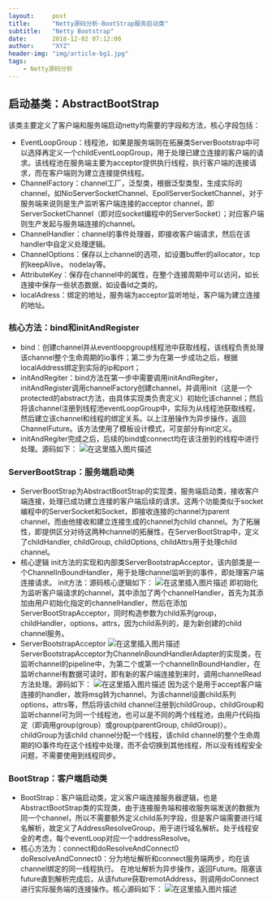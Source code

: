 ```yaml
---
layout:     post
title:      "Netty源码分析-BootStrap服务启动类"
subtitle:   "Netty Bootstrap"
date:       2018-12-02 07:12:00
author:     "XYZ"
header-img: "img/article-bg1.jpg"
tags:
    - Netty源码分析
---
```

## 启动基类：AbstractBootStrap
该类主要定义了客户端和服务端启动netty均需要的字段和方法，核心字段包括：
* EventLoopGroup：线程池，如果是服务端则在拓展类ServerBootstrap中可以选择再定义一个childEventLoopGroup，用于处理已建立连接的客户端的请求。该线程池在服务端主要为acceptor提供执行线程，执行客户端的连接请求，而在客户端则为建立连接提供线程。
* ChannelFactory：channel工厂，泛型类，根据泛型类型，生成实际的channel，如NioServerSocketChannel、EpollServerSocketChannel，对于服务端来说则是生产监听客户端连接的acceptor channel，即ServerSocketChannel（即对应socket编程中的ServerSocket）；对应客户端则生产发起与服务端连接的channel。
* ChannelHandler：channel的事件处理器，即接收客户端请求，然后在该handler中自定义处理逻辑。
* ChannelOptions：保存以上channel的选项，如设置buffer的allocator，tcp的keepAlive， nodelay等。
* AttributeKey：保存在channel中的属性，在整个连接周期中可以访问，如长连接中保存一些状态数据，如设备Id之类的。
* localAdress：绑定的地址，服务端为acceptor监听地址，客户端为建立连接的地址。
### 核心方法：bind和initAndRegister
* bind：创建channel并从eventloopgroup线程池中获取线程，该线程负责处理该channel整个生命周期的io事件；第二步为在第一步成功之后，根据localAddress绑定到实际的ip和port；
* initAndRegiter：bind方法在第一步中需要调用initAndRegiter，initAndRegister调用channelFactory创建channel，并调用init（这是一个protected的abstract方法，由具体实现类负责定义）初始化该channel；然后将该channel注册到线程池eventLoopGroup中，实际为从线程池获取线程，然后建立该channel和线程的绑定关系。以上注册操作为异步操作，返回ChannelFuture。该方法使用了模板设计模式，可变部分有init定义。
* initAndRegiter完成之后，后续的bind或connect均在该注册到的线程中进行处理。源码如下：
![在这里插入图片描述](https://img-blog.csdnimg.cn/20181202194759715.png?x-oss-process=image/watermark,type_ZmFuZ3poZW5naGVpdGk,shadow_10,text_aHR0cHM6Ly9ibG9nLmNzZG4ubmV0L3UwMTAwMTM1NzM=,size_16,color_FFFFFF,t_70)
### ServerBootStrap：服务端启动类
* ServerBootStrap为AbstractBootStrap的实现类，服务端启动类，接收客户端连接，处理已成功建立连接的客户端后续的请求。这两个功能类似于socket编程中的ServerSocket和Socket，即接收连接的channel为parent channel，而由他接收和建立连接生成的channel为child channel。为了拓展性，即提供区分对待这两种channel的拓展性，在ServerBootStrap中，定义了childHandler, childGroup, childOptions, childAttrs用于处理child channel。
* 核心逻辑
init方法的实现和内部类ServerBootstrapAcceptor，该内部类是一个ChannelInBoundHandler，用于处理channel监听到的事件，即处理客户端连接请求。
init方法：源码核心逻辑如下：
![在这里插入图片描述](https://img-blog.csdnimg.cn/2018120219502556.png?x-oss-process=image/watermark,type_ZmFuZ3poZW5naGVpdGk,shadow_10,text_aHR0cHM6Ly9ibG9nLmNzZG4ubmV0L3UwMTAwMTM1NzM=,size_16,color_FFFFFF,t_70)
即初始化为监听客户端请求的channel，其中添加了两个channelHandler，首先为其添加由用户初始化指定的channelHandler，然后在添加ServerBootStrapAcceptor，同时构造参数为child系列group，childHandler，options，attrs，因为child系列的，是为新创建的child channel服务。
* ServerBootstrapAcceptor
![在这里插入图片描述](https://img-blog.csdnimg.cn/20181202195141697.png?x-oss-process=image/watermark,type_ZmFuZ3poZW5naGVpdGk,shadow_10,text_aHR0cHM6Ly9ibG9nLmNzZG4ubmV0L3UwMTAwMTM1NzM=,size_16,color_FFFFFF,t_70)
ServerBootstrapAcceptor为ChannelnBoundHandlerAdapter的实现类，在监听channel的pipeline中，为第二个或第一个channelInBoundHandler，在监听channel有数据可读时，即有新的客户端连接到来时，调用channelRead方法处理。源码如下：
![在这里插入图片描述](https://img-blog.csdnimg.cn/20181202195221367.png?x-oss-process=image/watermark,type_ZmFuZ3poZW5naGVpdGk,shadow_10,text_aHR0cHM6Ly9ibG9nLmNzZG4ubmV0L3UwMTAwMTM1NzM=,size_16,color_FFFFFF,t_70)
因为这个是用于accept客户端连接的handler，故将msg转为channel，为该channel设置child系列options，attrs等，然后将该child channel注册到childGroup，childGroup和监听channel可为同一个线程池，也可以是不同的两个线程池，由用户代码指定（即调用group(group）或group(parentGroup, childGroup)）。childGroup为该child channel分配一个线程，该child channel的整个生命周期的IO事件均在这个线程中处理，而不会切换到其他线程，所以没有线程安全问题，不需要使用到线程同步。
### BootStrap：客户端启动类
* BootStrap：客户端启动类，定义客户端连接服务器逻辑，也是AbstractBootStrap类的实现类，由于连接服务端和接收服务端发送的数据为同一个channel，所以不需要额外定义child系列字段，但是客户端需要进行域名解析，故定义了AddressResolveGroup，用于进行域名解析。处于线程安全的考虑，每个eventLoop对应一个addressResolve。
* 核心方法为：connect和doResolveAndConnect0
doResolveAndConnect0：分为地址解析和connect服务端两步，均在该channel绑定的同一线程执行。
在地址解析为异步操作，返回Future。阻塞该future直到解析完成后，从该future获取remotAddress，则调用doConnect进行实际服务端的连接操作。核心源码如下：
![在这里插入图片描述](https://img-blog.csdnimg.cn/20181202195350487.png?x-oss-process=image/watermark,type_ZmFuZ3poZW5naGVpdGk,shadow_10,text_aHR0cHM6Ly9ibG9nLmNzZG4ubmV0L3UwMTAwMTM1NzM=,size_16,color_FFFFFF,t_70)
